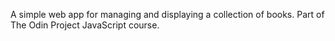 A simple web app for managing and displaying a collection of books. Part of The Odin Project JavaScript course.
